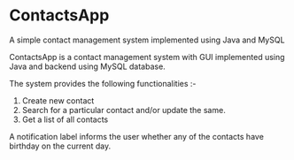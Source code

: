 # ContactsApp
A simple contact management system implemented using Java and MySQL

ContactsApp is a contact management system with GUI implemented using Java and backend using MySQL database.   

The system provides the following functionalities :-  
1. Create new contact  
2. Search for a particular contact and/or update the same.   
3. Get a list of all contacts  

A notification label informs the user whether any of the contacts have birthday on the current day.  

<p align:"center>
  <img src ="" ></a>
</p>
